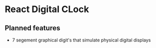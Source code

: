 # React Digital CLock

## Planned features

* 7 segement graphical digit's that simulate physical digital displays

